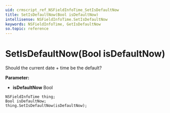 ```yaml
---
uid: crmscript_ref_NSFieldInfoTime_SetIsDefaultNow
title: SetIsDefaultNow(Bool isDefaultNow)
intellisense: NSFieldInfoTime.SetIsDefaultNow
keywords: NSFieldInfoTime, GetIsDefaultNow
so.topic: reference
---
```


# SetIsDefaultNow(Bool isDefaultNow)

Should the current date + time be the default?

**Parameter:** 
* **isDefaultNow** Bool

```crmscript
NSFieldInfoTime thing;
Bool isDefaultNow;
thing.SetIsDefaultNow(isDefaultNow);
```

